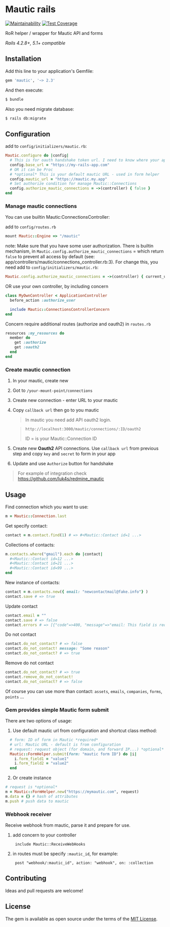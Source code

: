 # Mautic rails
[![Maintainability](https://api.codeclimate.com/v1/badges/c8cd605b5e021fb841d1/maintainability)](https://codeclimate.com/github/luk4s/mautic-rails/maintainability)
[![Test Coverage](https://api.codeclimate.com/v1/badges/c8cd605b5e021fb841d1/test_coverage)](https://codeclimate.com/github/luk4s/mautic-rails/test_coverage)
 
RoR helper / wrapper for Mautic API and forms

*Rails 4.2.8+, 5.1+ compatible*

## Installation
Add this line to your application's Gemfile:

```ruby
gem 'mautic', '~> 2.3'
```

And then execute:
```bash
$ bundle
```
Also you need migrate database:
```bash
$ rails db:migrate
```

## Configuration

add to `config/initializers/mautic.rb`:
```ruby
Mautic.configure do |config|
  # This is for oauth handshake token url. I need to know where your app listen
  config.base_url = "https://my-rails-app.com"
  # OR it can be Proc 
  # *optional* This is your default mautic URL - used in form helper 
  config.mautic_url = "https://mautic.my.app"
  # Set authorize condition for manage Mautic::Connections
  config.authorize_mautic_connections = ->(controller) { false }
end
```
### Manage mautic connections
You can use builtin Mautic:ConnectionsController:

add to `config/routes.rb`
```ruby
mount Mautic::Engine => "/mautic"
```
note: Make sure that you have some user authorization. There is builtin mechanism, in `Mautic.config.authorize_mautic_connections` = which return `false` to prevent all access by default (see: app/controllers/mautic/connections_controller.rb:3). For change this, you need add to `config/initializers/mautic.rb`:
```ruby
Mautic.config.authorize_mautic_connections = ->(controller) { current_user.admin? }
```

OR use your own controller, by including concern 
```ruby
class MyOwnController < ApplicationController
  before_action :authorize_user

  include Mautic::ConnectionsControllerConcern
end
```
Concern require additional routes (authorize and oauth2) in `routes.rb`
```ruby
resources :my_resources do
  member do
    get :authorize
    get :oauth2
  end
end
```

### Create mautic connection
  
1. In your mautic, create new
2. Got to `/your-mount-point/connections`
3. Create new connection - enter URL to your mautic
4. Copy `callback url` then go to you mautic

      > In mautic you need add API oauth2 login.

      > ```
      > http://localhost:3000/mautic/connections/:ID/oauth2
      > ```
      > ID = is your Mautic::Connection ID
          
5. Create new **Oauth2** API connections. Use `callback url` from previous step and copy `key` and `secret` to form in your app
6. Update and use `Authorize`  button for handshake

> For example of integration check https://github.com/luk4s/redmine_mautic
      
     
## Usage

   Find connection which you want to use:
  ```ruby
  m = Mautic::Connection.last
  ```
  Get specify contact:
  ```ruby
  contact = m.contact.find(1) # => #<Mautic::Contact id=1 ...>
  ```
  Collections of contacts:
  ```ruby
  m.contacts.where("gmail").each do |contact|
    #<Mautic::Contact id=12 ...>
    #<Mautic::Contact id=21 ...>
    #<Mautic::Contact id=99 ...>
  end
  ```
  New instance of contacts:
  ```ruby
  contact = m.contacts.new({ email: "newcontactmail@fake.info"} )
  contact.save # => true
  ```
  Update contact
  ```ruby
  contact.email = ""
  contact.save # => false
  contact.errors # => [{"code"=>400, "message"=>"email: This field is required.", "details"=>{"email"=>["This field is required."]}}]
  ```
  Do not contact
  ```ruby
  contact.do_not_contact? # => false
  contact.do_not_contact! message: "Some reason"
  contact.do_not_contact? # => true
  ```
  Remove do not contact
  ```ruby
  contact.do_not_contact? # => true
  contact.remove_do_not_contact!
  contact.do_not_contact? # => false
  ```
  Of course you can use more than contact: `assets`, `emails`, `companies`, `forms`, `points` ...
### Gem provides simple Mautic form submit
There are two options of usage:
  1. Use default mautic url from configuration and shortcut class method:
  ```ruby
    # form: ID of form in Mautic *required*
    # url: Mautic URL - default is from configuration
    # request: request object (for domain, and forward IP...) *optional*
    Mautic::FormHelper.submit(form: "mautic form ID") do |i|
      i.form_field1 = "value1"
      i.form_field2 = "value2"
    end
  ``` 
  2. Or create instance
  ```ruby
  # request is *optional*
  m = Mautic::FormHelper.new("https://mymautic.com", request)
  m.data = {} # hash of attributes
  m.push # push data to mautic 
  ```
  
### Webhook receiver
Receive webhook from mautic, parse it and prepare for use.

  1. add concern to your controller
      
          include Mautic::ReceiveWebHooks
  2. in routes must be specify `:mautic_id`, for example:
  
          post "webhook/:mautic_id", action: "webhook", on: :collection
          
## Contributing
Ideas and pull requests are welcome!

## License
The gem is available as open source under the terms of the [MIT License](http://opensource.org/licenses/MIT).
